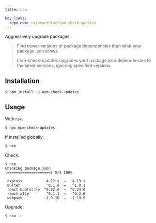 ```yaml
---
title: ncu

key_links:
  repo_nwo: raineorshine/npm-check-updates
---
```


Aggressively upgrade packages.

> Find newer versions of package dependencies than what your package.json allows
>
> npm-check-updates upgrades your package.json dependencies to the latest versions, ignoring specified versions.

## Installation

```sh
$ npm install -g npm-check-updates
```


## Usage

With `npx`.

```sh
$ npx npm-check-updates
```

If installed globally:

```sh
$ ncu
```

Check:

```console
$ ncu
Checking package.json
[====================] 5/5 100%

 express           4.12.x  →   4.13.x
 multer            ^0.1.8  →   ^1.0.1
 react-bootstrap  ^0.22.6  →  ^0.24.0
 react-a11y        ^0.1.1  →   ^0.2.6
 webpack          ~1.9.10  →  ~1.10.5
```

Upgrade:

```sh
$ ncu -u
```
